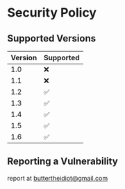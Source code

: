 # Security Policy

## Supported Versions


| Version | Supported          |
| ------- | ------------------ |
| 1.0   | :x: |
| 1.1   | :x:                |
| 1.2   | :white_check_mark: |
| 1.3   | :white_check_mark:                   |
| 1.4   | ✅                   |
| 1.5   | ✅            |
| 1.6   | ✅                         |

## Reporting a Vulnerability

report at buttertheidiot@gmail.com
